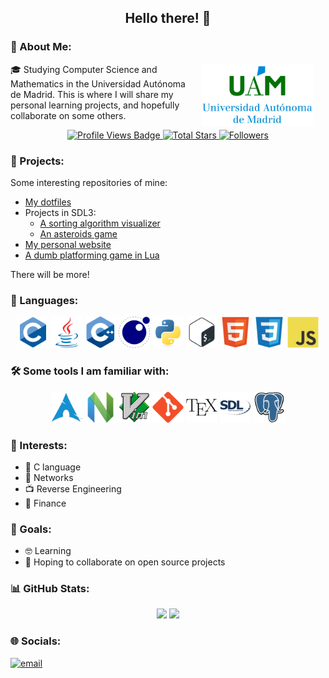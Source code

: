 <h2 align="center"> Hello there! 👋 </h2>

### 💫 About Me:

<p>
  <img src="./imgs/UAM.png" alt="UAM Logo" height="100px" align="right" hspace="20">
  🎓 Studying Computer Science and Mathematics in the Universidad Autónoma de Madrid. This is where I will share my personal learning projects, and hopefully collaborate on some others.
</p>

<!-- Badges -->

<div align="center">
<a href="https://github.com/jesuscbm" target="_blank">
  <img src="https://komarev.com/ghpvc/?username=jesuscbm&label=Profile%20views&color=5e81ac&style=for-the-badge&logo=github&logoColor=white&Color=black" alt="Profile Views Badge" />
</a>
<a href="https://github.com/jesuscbm?tab=repositories&sort=stargazers" target="_blank">
  <img alt="Total Stars" src="https://img.shields.io/github/stars/jesuscbm?style=for-the-badge&label=Stars&color=bf616a&logo=github" />
</a>
<a href="https://github.com/jesuscbm?tab=followers" target="_blank">
  <img alt="Followers" src="https://img.shields.io/github/followers/jesuscbm?style=for-the-badge&label=Followers&color=5e81ac&logo=github" />
</a>
</div>

### 📝 Projects:

Some interesting repositories of mine:

* [My dotfiles](https://github.com/jesuscbm/dotfiles)
* Projects in SDL3: 
  * [A sorting algorithm visualizer](https://github.com/jesuscbm/sorting_visualizer)
  * [An asteroids game](https://github.com/jesuscbm/asteroid-like)
* [My personal website](https://jesuscbm.github.io)
* [A dumb platforming game in Lua](https://github.com/jesuscbm/super-palo-bros)

There will be more!

### 🔢 Languages:

<p align="center">
<img src="./imgs/C.png" alt="C" width="50" height="50">
<img src="./imgs/Java.png" alt="Java" width="50" height="50">
<img src="./imgs/C++ (CPlusPlus).png" alt="C++" width="50" height="50">
<img src="./imgs/Lua.png" alt="Lua" width="50" height="50">
<img src="./imgs/Python.png" alt="Python" width="50" height="50">
<img src="./imgs/Bash.png" alt="Bash" width="50" height="50">
<img src="./imgs/HTML5.png" alt="HTML" width="50" height="50">
<img src="./imgs/CSS3.png" alt="CSS" width="50" height="50">
<img src="./imgs/JavaScript.png" alt="JS" width="50" height="50">
</p>

### 🛠️ Some tools I am familiar with:

<p align="center">
<img src="./imgs/Arch Linux.png" alt="Linux" width="50" height="50">
<img src="./imgs/neovim.png" alt="Neovim" width="50" height="50">
<img src="./imgs/Vim.png" alt="Vim" width="50" height="50">
<img src="./imgs/Git.png" alt="Git" width="50" height="50">
<img src="./imgs/TeX.png" alt="TeX" width="50" height="50">
<img src="./imgs/SDL.png" alt="SDL" width="50" height="50">
<img src="./imgs/PostgresSQL.png" alt="Postgres" width="50" height="50">
</p>

### 🌱 Interests:

- 👾 C language
- 📡 Networks
- 📺 Reverse Engineering
- 🏦 Finance

### 🎯 Goals:

- 🤓 Learning
- 👯 Hoping to collaborate on open source projects

### 📊 GitHub Stats:

<p align="center">
  <img src="https://github-readme-stats.vercel.app/api?username=jesuscbm&show_icons=true&theme=tokyonight" width="400"/>
  <img src="https://github-readme-stats.vercel.app/api/top-langs/?username=jesuscbm&layout=compact&theme=tokyonight&exclude_repo=dotfiles" width="300"/>
</p>

### 🌐 Socials:

[![email](https://img.shields.io/badge/Email-D14836?logo=gmail&logoColor=white)](mailto:jesuscblazquez@gmail.com)

<!-- Proudly created with GPRM ( https://gprm.itsvg.in ) -->
